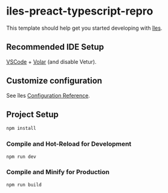 # iles-preact-typescript-repro

[îles]: https://github.com/ElMassimo/iles
[configuration reference]: https://iles-docs.netlify.app/config

This template should help get you started developing with [îles].

## Recommended IDE Setup

[VSCode](https://code.visualstudio.com/) + [Volar](https://marketplace.visualstudio.com/items?itemName=johnsoncodehk.volar) (and disable Vetur).

## Customize configuration

See îles [Configuration Reference].

## Project Setup

```sh
npm install
```

### Compile and Hot-Reload for Development

```sh
npm run dev
```

### Compile and Minify for Production

```sh
npm run build
```
